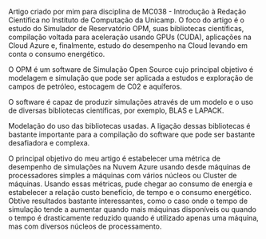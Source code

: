 Artigo criado por mim para disciplina de MC038 - Introdução à Redação Científica no Instituto de Computação da Unicamp. O foco do artigo é o estudo do Simulador de Reservatório OPM, suas bibliotecas científicas, compilação voltada para aceleração usando GPUs (CUDA), aplicações na Cloud Azure e, finalmente, estudo do desempenho na Cloud levando em conta o consumo energético.

O OPM é um software de Simulação Open Source cujo principal objetivo é modelagem e simulação que pode ser aplicada a estudos e exploração de campos de petróleo, estocagem de C02 e aquíferos.

O software é capaz de produzir simulações através de um modelo e o uso de diversas bibliotecas científicas, por exemplo, BLAS e LAPACK.

Modelação do uso das bibliotecas usadas. A ligação dessas bibliotecas é bastante importante para a compilação do software que pode ser bastante desafiadora e complexa.

O principal objetivo do meu artigo é estabelecer uma métrica de desempenho de simulações na Nuvem Azure usando desde máquinas de processadores simples a máquinas com vários núcleos ou Cluster de máquinas. Usando essas métricas, pude chegar ao consumo de energia e estabelecer a relação custo benefício, de tempo e o consumo energético. Obtive resultados bastante interessantes, como o caso onde o tempo de simulação tende a aumentar quando mais máquinas disponíveis ou quando o tempo é drasticamente reduzido quando é utilizado apenas uma máquina, mas com diversos núcleos de processamento. 

